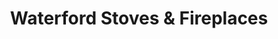 ---
title: "Waterford Stoves & Fireplaces"
url: /waterford/waterford-stoves-and-fireplaces/
shop: fireplace
---